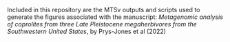 Included in this repository are the MTSv outputs and scripts used to generate the figures associated with the manuscript:
*Metagenomic analysis of coprolites from three Late Pleistocene megaherbivores from the Southwestern United States*,
by Prys-Jones et al (2022)
